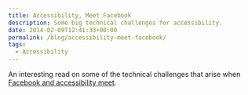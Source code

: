 ```yaml
---
title: Accessibility, Meet Facebook
description: Some big technical challenges for accessibility.
date: 2014-02-09T12:41:33+00:00
permalink: /blog/accessibility-meet-facebook/
tags:
  - Accessibility
---
```


An interesting read on some of the technical challenges that arise when [Facebook and accessibility meet](https://code.facebook.com/posts/727262460626945/under-the-hood-facebook-accessibility/).
